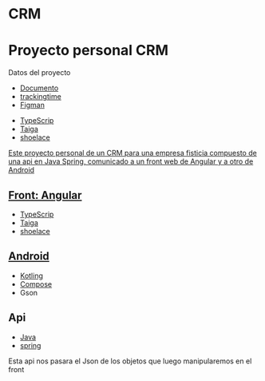 # CRM
<h1>Proyecto personal CRM</h1>
<p>Datos del proyecto</p>
<ul>
    <li><a href="https://www.typescriptlang.org/">Documento</a></li>
    <li><a href="https://taiga-ui.dev/">trackingtime</a></li>
    <li><a href="">Figman</a></li>
</ul>
<ul>
    <li><a href="https://www.typescriptlang.org/">TypeScrip</a></li>
    <li><a href="https://taiga-ui.dev/">Taiga</a></li>
    <li><a href="https://shoelace.style/">shoelace</a</li>
</ul>
<p>
    Este proyecto personal de un CRM para una empresa fisticia compuesto de una 
    api en Java Spring, comunicado a un front web de Angular y a otro de Android
</p>
<h2>Front: Angular </h2>
<ul>
    <li><a href="https://www.typescriptlang.org/">TypeScrip</a></li>
    <li><a href="https://taiga-ui.dev/">Taiga</a></li>
    <li><a href="https://shoelace.style/">shoelace</a</li>
</ul>
<h2>Android </h2>
<ul>
    <li><a href="https://kotlinlang.org/">Kotling</a</li>
    <li><a href="https://developer.android.com/courses/pathways/compose?hl=es-419">Compose<a></li>
    <li>Gson</li>
</ul>
<h2>Api</h2>
<ul>
    <li><a href="https://dev.java/">Java</a</li>
    <li><a href="https://spring.io/">spring<a></li>
</ul>
<p>Esta api nos pasara el Json de los objetos que luego manipularemos en el front</p>
